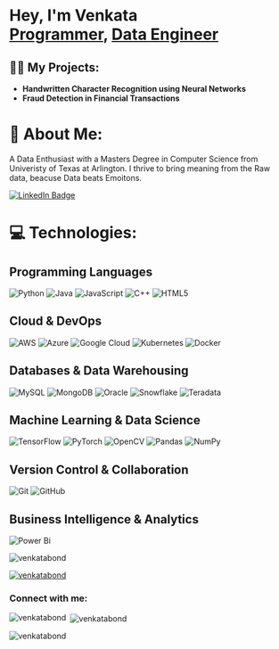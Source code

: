 <h1>Hey, I'm Venkata <br/><a href="https://github.com/venkatabond">Programmer</a>, <a href="https://www.linkedin.com/in/venkata-bondalapati/">Data Engineer</a> </h1>

<h2>👨‍💻 My Projects:</h2>

- <b>Handwritten Character Recognition using Neural Networks</b>
- <b>Fraud Detection in Financial Transactions</b>


# 🔭 About Me:
A Data Enthusiast with a Masters Degree in Computer Science from Univeristy of Texas at Arlington. I thrive to bring meaning from the Raw data, beacuse Data beats Emoitons.
<div id="header" align="left">
  <a href="https://linkedin.com/in/venkata-bondalapati">
      <img src="https://img.shields.io/badge/LinkedIn-blue?style=for-the-badge&logo=linkedin&logoColor=white" alt="LinkedIn Badge"/>
    </a>
</div>

# 💻 Technologies:
## Programming Languages  
![Python](https://img.shields.io/badge/python-3670A0?style=for-the-badge&logo=python&logoColor=ffdd54)  ![Java](https://img.shields.io/badge/java-%23ED8B00.svg?style=for-the-badge&logo=openjdk&logoColor=white) ![JavaScript](https://img.shields.io/badge/javascript-%23323330.svg?style=for-the-badge&logo=javascript&logoColor=%23F7DF1E) ![C++](https://img.shields.io/badge/c++-%2300599C.svg?style=for-the-badge&logo=c%2B%2B&logoColor=white) ![HTML5](https://img.shields.io/badge/html5-%23E34F26.svg?style=for-the-badge&logo=html5&logoColor=white)  

## Cloud & DevOps  
![AWS](https://img.shields.io/badge/AWS-%23FF9900.svg?style=for-the-badge&logo=amazon-aws&logoColor=white) ![Azure](https://img.shields.io/badge/azure-%230072C6.svg?style=for-the-badge&logo=microsoftazure&logoColor=white) ![Google Cloud](https://img.shields.io/badge/GoogleCloud-%234285F4.svg?style=for-the-badge&logo=google-cloud&logoColor=white) ![Kubernetes](https://img.shields.io/badge/kubernetes-%23326ce5.svg?style=for-the-badge&logo=kubernetes&logoColor=white) ![Docker](https://img.shields.io/badge/docker-%230db7ed.svg?style=for-the-badge&logo=docker&logoColor=white)  

## Databases & Data Warehousing  
![MySQL](https://img.shields.io/badge/mysql-4479A1.svg?style=for-the-badge&logo=mysql&logoColor=white) ![MongoDB](https://img.shields.io/badge/MongoDB-%234ea94b.svg?style=for-the-badge&logo=mongodb&logoColor=white) ![Oracle](https://img.shields.io/badge/Oracle-F80000?style=for-the-badge&logo=oracle&logoColor=white) ![Snowflake](https://img.shields.io/badge/snowflake-%2329B5E8.svg?style=for-the-badge&logo=snowflake&logoColor=white) ![Teradata](https://img.shields.io/badge/Teradata-F37440?style=for-the-badge&logo=teradata&logoColor=white)  

## Machine Learning & Data Science  
![TensorFlow](https://img.shields.io/badge/TensorFlow-%23FF6F00.svg?style=for-the-badge&logo=TensorFlow&logoColor=white) ![PyTorch](https://img.shields.io/badge/PyTorch-%23EE4C2C.svg?style=for-the-badge&logo=PyTorch&logoColor=white) ![OpenCV](https://img.shields.io/badge/opencv-%23white.svg?style=for-the-badge&logo=opencv&logoColor=white) ![Pandas](https://img.shields.io/badge/pandas-%23150458.svg?style=for-the-badge&logo=pandas&logoColor=white) ![NumPy](https://img.shields.io/badge/numpy-%23013243.svg?style=for-the-badge&logo=numpy&logoColor=white)  

## Version Control & Collaboration  
![Git](https://img.shields.io/badge/git-%23F05033.svg?style=for-the-badge&logo=git&logoColor=white) ![GitHub](https://img.shields.io/badge/github-%23121011.svg?style=for-the-badge&logo=github&logoColor=white)  

## Business Intelligence & Analytics  
![Power Bi](https://img.shields.io/badge/power_bi-F2C811?style=for-the-badge&logo=powerbi&logoColor=black)  

<p align="left"> <img src="https://komarev.com/ghpvc/?username=venkatabond&label=Profile%20views&color=018de4&style=flat" alt="venkatabond" /> </p>

<p align="left"> <a href="https://github.com/ryo-ma/github-profile-trophy"><img src="https://github-profile-trophy.vercel.app/?username=venkatabond" alt="venkatabond" /></a> </p>

<h3 align="left">Connect with me:</h3>
<p align="left">
</p>

<p><img align="left" src="https://github-readme-stats.vercel.app/api/top-langs?username=venkatabond&show_icons=true&theme=dark&hide_border=true&locale=en&layout=compact" alt="venkatabond" /></p>

<p>&nbsp;<img align="center" src="https://github-readme-stats.vercel.app/api?username=venkatabond&show_icons=true&theme=dark&locale=en" alt="venkatabond" /></p>

<p><img align="center" src="https://github-readme-streak-stats.herokuapp.com/?user=venkatabond&theme=dark" alt="venkatabond" /></p>

<!--
**venkatabond/venkatabond** is a ✨ _special_ ✨ repository because its `README.md` (this file) appears on your GitHub profile.

Here are some ideas to get you started:

- 🔭 I’m currently working on ...
- 🌱 I’m currently learning ...
- 👯 I’m looking to collaborate on ...
- 🤔 I’m looking for help with ...
- 💬 Ask me about ...
- 📫 How to reach me: ...
- 😄 Pronouns: ...
- ⚡ Fun fact: ...
-->
